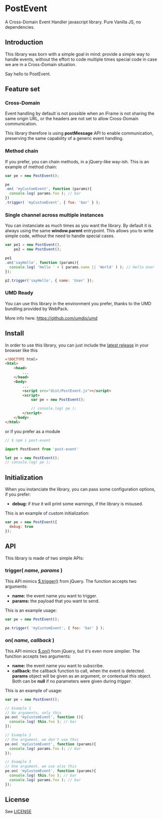 # PostEvent
A Cross-Domain Event Handler javascript library. Pure Vanilla JS, no dependencies.

## Introduction

This library was born with a simple goal in mind: provide a simple way to handle events, without the effort to code multiple times special code in case we are in a Cross-Domain situation.

Say hello to PostEvent.

## Feature set

### Cross-Domain

Event handling by default is not possible when an iFrame is not sharing the same origin URL, or the headers are not set to allow Cross-Domain communication.

This library therefore is using **postMessage** API to enable communication, preserving the same capability of a generic event handling.

### Method chain

If you prefer, you can chain methods, in a jQuery-like way-ish. This is an example of method chain:

```javascript
var pe = new PostEvent();

pe
.on( 'myCustomEvent', function (params){
  console.log( params.foo ); // bar
})
.trigger( 'myCustomEvent', { foo: 'bar' } );
```
### Single channel across multiple instances

You can instanciate as much times as you want the library. By default it is always using the same **window.parent** entrypoint. This allows you to write simple code, without the need to handle special cases.

```javascript
var pe1 = new PostEvent(),
    pe2 = new PostEvent();

pe1
.on('sayHello', function (params){
  console.log( 'Hello ' + ( params.name || 'World' ) ); // Hello User
});

p2.trigger('sayHello', { name: 'User' });
```

### UMD Ready

You can use this library in the environment you prefer, thanks to the UMD bundling provided by WebPack.

More info here: https://github.com/umdjs/umd

##	Install

In order to use this library, you can just include the [latest release](https://github.com/julianxhokaxhiu/PostEvent/releases) in your browser like this

```html
<!DOCTYPE html>
<html>
	<head>
		...
	</head>
	<body>
		...
		<script src="dist/PostEvent.js"></script>
		<script>
			var pe = new PostEvent();

			// console.log( pe );
		</script>
	</body>
</html>
```

or if you prefer as a module

```javascript
// $ npm i post-event

import PostEvent from 'post-event'

let pe = new PostEvent();
// console.log( pe );
```

## Initialization

When you instanciate the library, you can pass some configuration options, if you prefer:

- **debug:** if _true_ it will print some warnings, if the library is misused.

This is an example of custom initialization:

```javascript
var pe = new PostEvent({
  debug: true
});
```

## API

This library is made of two simple APIs:

### trigger( _name, params_ )

This API mimics [$.trigger()](http://api.jquery.com/trigger/) from jQuery. The function accepts two arguments:

- **name:** the event name you want to trigger.
- **params:** the payload that you want to send.

This is an example usage:

```javascript
var pe = new PostEvent();

pe.trigger( 'myCustomEvent', { foo: 'bar' } );
```

### on( _name, callback_ )

This API mimics [$.on()](http://api.jquery.com/on/) from jQuery, but it's even more simplier. The function accepts two arguments:

- **name:** the event name you want to subscribe.
- **callback:** the callback function to call, when the event is detected. **params** object will be given as an argument, or contextual _this_ object. Both can be **null** if no parameters were given during _trigger_.

This is an example of usage:

```javascript
var pe = new PostEvent();

// Example 1
// No arguments, only this
pe.on( 'myCustomEvent', function (){
  console.log( this.foo ); // bar
});

// Example 2
// One argument, we don't use this
pe.on( 'myCustomEvent', function (params){
  console.log( params.foo ); // bar
});

// Example 3
// One argument, we use also this
pe.on( 'myCustomEvent', function (params){
  console.log( this.foo ); // bar
  console.log( params.foo ); // bar
});
```

## License

See [LICENSE](LICENSE)